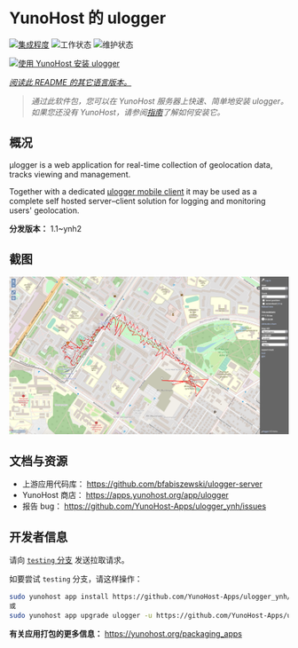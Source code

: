 <!--
注意：此 README 由 <https://github.com/YunoHost/apps/tree/master/tools/readme_generator> 自动生成
请勿手动编辑。
-->

# YunoHost 的 ulogger

[![集成程度](https://dash.yunohost.org/integration/ulogger.svg)](https://dash.yunohost.org/appci/app/ulogger) ![工作状态](https://ci-apps.yunohost.org/ci/badges/ulogger.status.svg) ![维护状态](https://ci-apps.yunohost.org/ci/badges/ulogger.maintain.svg)

[![使用 YunoHost 安装 ulogger](https://install-app.yunohost.org/install-with-yunohost.svg)](https://install-app.yunohost.org/?app=ulogger)

*[阅读此 README 的其它语言版本。](./ALL_README.md)*

> *通过此软件包，您可以在 YunoHost 服务器上快速、简单地安装 ulogger。*  
> *如果您还没有 YunoHost，请参阅[指南](https://yunohost.org/install)了解如何安装它。*

## 概况

μlogger is a web application for real-time collection of geolocation data, tracks viewing and management. 

Together with a dedicated [μlogger mobile client](https://github.com/bfabiszewski/ulogger-android) it may be used as a complete self hosted server–client solution for logging and monitoring users' geolocation.


**分发版本：** 1.1~ynh2

## 截图

![ulogger 的截图](./doc/screenshots/screenshot.png)

## 文档与资源

- 上游应用代码库： <https://github.com/bfabiszewski/ulogger-server>
- YunoHost 商店： <https://apps.yunohost.org/app/ulogger>
- 报告 bug： <https://github.com/YunoHost-Apps/ulogger_ynh/issues>

## 开发者信息

请向 [`testing` 分支](https://github.com/YunoHost-Apps/ulogger_ynh/tree/testing) 发送拉取请求。

如要尝试 `testing` 分支，请这样操作：

```bash
sudo yunohost app install https://github.com/YunoHost-Apps/ulogger_ynh/tree/testing --debug
或
sudo yunohost app upgrade ulogger -u https://github.com/YunoHost-Apps/ulogger_ynh/tree/testing --debug
```

**有关应用打包的更多信息：** <https://yunohost.org/packaging_apps>
